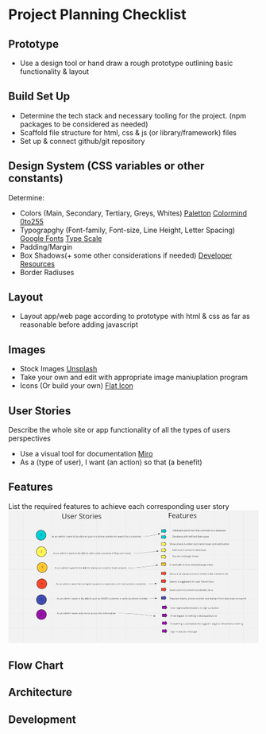 # Project Planning Checklist


## Prototype

* Use a design tool or hand draw a rough prototype outlining basic functionality & layout


## Build Set Up

* Determine the tech stack and necessary tooling for the project. (npm packages to be considered as needed)
* Scaffold file structure for html, css & js (or library/framework) files
* Set up & connect github/git repository


## Design System (CSS variables or other constants)

Determine:

* Colors (Main, Secondary, Tertiary, Greys, Whites) [Paletton](https://paletton.com/#uid=1000u0kllllaFw0g0qFqFg0w0aF) [Colormind](http://colormind.io/) [0to255](https://www.0to255.com/)
* Typograpghy (Font-family, Font-size, Line Height, Letter Spacing) [Google Fonts](https://fonts.google.com/) [Type Scale](https://type-scale.com/)
* Padding/Margin
* Box Shadows(+ some other considerations if needed) [Developer Resources](https://rexwebmedia.hashnode.dev/resources-for-web-developers)
* Border Radiuses


## Layout

* Layout app/web page according to prototype with html & css as far as reasonable before adding javascript


## Images

* Stock Images [Unsplash](https://unsplash.com/)
* Take your own and edit with appropriate image maniuplation program
* Icons (Or build your own) [Flat Icon](https://www.flaticon.com/)


## User Stories

Describe the whole site or app functionality of all the types of users perspectives

* Use a visual tool for documentation [Miro](https://miro.com)
* As a (type of user), I want (an action) so that (a benefit)

## Features

List the required features to achieve each corresponding user story
![User Story/Features](https://github.com/lowkeycode/project-planning-checklist/blob/main/userStories-features.png)


## Flow Chart


## Architecture


## Development
